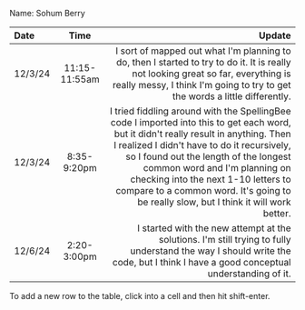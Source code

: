 Name: Sohum Berry

| Date    |     Time      |                                                                                                                                                                                                                                                                                                                                                                                         Update |
|:--------|:-------------:|-----------------------------------------------------------------------------------------------------------------------------------------------------------------------------------------------------------------------------------------------------------------------------------------------------------------------------------------------------------------------------------------------:|
| 12/3/24 | 11:15-11:55am |                                                                                                                                                                               I sort of mapped out what I'm planning to do, then I started to try to do it. It is really not looking great so far, everything is really messy, I think I'm going to try to get the words a little differently. |
| 12/3/24 |  8:35-9:20pm  | I tried fiddling around with the SpellingBee code I imported into this to get each word, but it didn't really result in anything. Then I realized I didn't have to do it recursively, so I found out the length of the longest common word and I'm planning on checking into the next 1-10 letters to compare to a common word. It's going to be really slow, but I think it will work better. |
| 12/6/24 |  2:20-3:00pm  |                                                                                                                                                                                                               I started with the new attempt at the solutions. I'm still trying to fully understand the way I should write the code, but I think I have a good conceptual understanding of it. |


To add a new row to the table, click into a cell and then hit shift-enter.